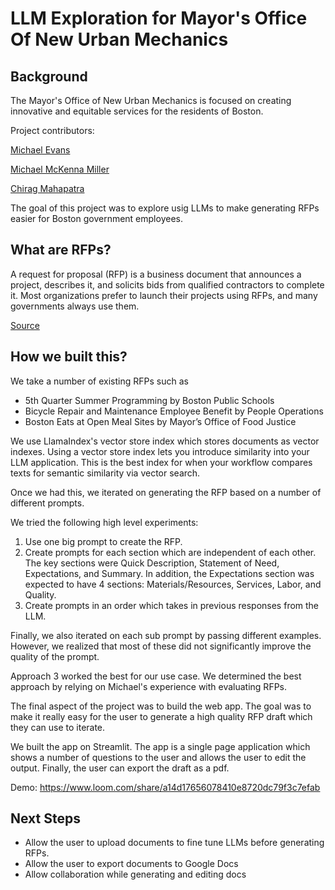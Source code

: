 # LLM Exploration for Mayor's Office Of New Urban Mechanics

## Background

The Mayor's Office of New Urban Mechanics is focused on creating innovative and equitable services for the residents of Boston.

Project contributors:

[Michael Evans](https://www.boston.gov/departments/new-urban-mechanics/michael-evans)

[Michael McKenna Miller](https://www.linkedin.com/in/mckennamiller/)

[Chirag Mahapatra](https://www.linkedin.com/in/chiragmahapatra/)

The goal of this project was to explore usig LLMs to make generating RFPs easier for Boston government employees.

## What are RFPs?

A request for proposal (RFP) is a business document that announces a project, describes it, and solicits bids from qualified contractors to complete it. Most organizations prefer to launch their projects using RFPs, and many governments always use them.

[Source](https://www.investopedia.com/terms/r/request-for-proposal.asp)

## How we built this?

We take a number of existing RFPs such as 
- 5th Quarter Summer Programming by Boston Public Schools
- Bicycle Repair and Maintenance Employee Benefit by People Operations
- Boston Eats at Open Meal Sites by Mayor’s Office of Food Justice

We use LlamaIndex's vector store index which stores documents as vector indexes. Using a vector store index lets you introduce similarity into your LLM application. This is the best index for when your workflow compares texts for semantic similarity via vector search.

Once we had this, we iterated on generating the RFP based on a number of different prompts.

We tried the following high level experiments:
1. Use one big prompt to create the RFP.
2. Create prompts for each section which are independent of each other. The key sections were Quick Description, Statement of Need, Expectations, and Summary. In addition, the Expectations section was expected to have 4 sections: Materials/Resources, Services, Labor, and Quality.
3. Create prompts in an order which takes in previous responses from the LLM.

Finally, we also iterated on each sub prompt by passing different examples. However, we realized that most of these did not significantly improve the quality of the prompt.

Approach 3 worked the best for our use case. We determined the best approach by relying on Michael's experience with evaluating RFPs.

The final aspect of the project was to build the web app. The goal was to make it really easy for the user to generate a high quality RFP draft which they can use to iterate. 

We built the app on Streamlit. The app is a single page application which shows a number of questions to the user and allows the user to edit the output. Finally, the user can export the draft as a pdf.

Demo: https://www.loom.com/share/a14d17656078410e8720dc79f3c7efab

## Next Steps

- Allow the user to upload documents to fine tune LLMs before generating RFPs.
- Allow the user to export documents to Google Docs
- Allow collaboration while generating and editing docs